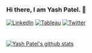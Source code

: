 ### Hi there, I am Yash Patel. 👋

[![LinkedIn](https://img.icons8.com/doodle/32/000000/linkedin--v2.png)][1]
[![Tableau](https://img.icons8.com/color/32/000000/tableau-software.png)][2]
[![Twitter](https://img.icons8.com/doodle/32/000000/twitter--v1.png)][3]

[1]: https://www.linkedin.com/in/yashpatel2911/
[2]: https://public.tableau.com/profile/yashpatel2911/
[3]: https://twitter.com/yash_killerboy

#
[![Yash Patel's github stats](https://github-readme-stats.yashpatel2911.vercel.app/api?username=yashpatel2911&show_icons=true)](https://github.com/anuraghazra/github-readme-stats)

